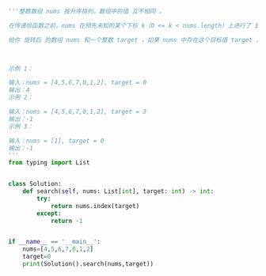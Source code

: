 
<BlogInfo title="59.搜索旋转排序数组" author="白日梦想猿" pv=0 read_times=0 pre_cost_time=0分38秒 category="leetcode" tag_list="['leetcode']" create_time="2022.04.07 20:04:07" update_time="2022.04.07 20:05:33" />

```python
'''整数数组 nums 按升序排列，数组中的值 互不相同 。

在传递给函数之前，nums 在预先未知的某个下标 k（0 <= k < nums.length）上进行了 旋转，使数组变为 [nums[k], nums[k+1], ..., nums[n-1], nums[0], nums[1], ..., nums[k-1]]（下标 从 0 开始 计数）。例如， [0,1,2,4,5,6,7] 在下标 3 处经旋转后可能变为 [4,5,6,7,0,1,2] 。

给你 旋转后 的数组 nums 和一个整数 target ，如果 nums 中存在这个目标值 target ，则返回它的下标，否则返回 -1 。

 

示例 1：

输入：nums = [4,5,6,7,0,1,2], target = 0
输出：4
示例 2：

输入：nums = [4,5,6,7,0,1,2], target = 3
输出：-1
示例 3：

输入：nums = [1], target = 0
输出：-1
'''
from typing import List


class Solution:
    def search(self, nums: List[int], target: int) -> int:
        try:
            return nums.index(target)
        except:
            return -1


if __name__ == '__main__':
    nums=[4,5,6,7,0,1,2]
    target=0
    print(Solution().search(nums,target))









```
